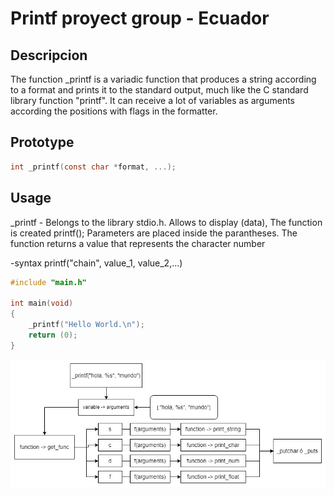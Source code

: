 # Printf proyect group - Ecuador


## Descripcion 

The function _printf is a variadic function that produces
a string according to a format and prints it to the standard
output, much like the C standard library function "printf".
It can receive a lot of variables as arguments according the
positions with flags in the formatter.

## Prototype

```c
int _printf(const char *format, ...);
```

## Usage

_printf \- Belongs to the library stdio.h.
Allows to display (data), The function is created
printf();
Parameters are placed inside the parantheses.
The function returns a value that represents the character number

-syntax
printf("chain", value_1, value_2,...)

```c
#include "main.h"

int main(void)
{
	_printf("Hello World.\n");
	return (0);
}
```

<p align="center">
	<img src="./assets/flowchar-printf-project.jpg"/>
</p>
